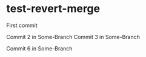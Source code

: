 # test-revert-merge

First commit

Commit 2 in Some-Branch
Commit 3 in Some-Branch

Commit 6 in Some-Branch